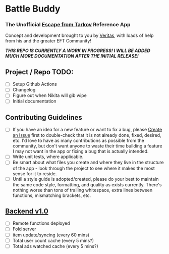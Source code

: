 #  Battle Buddy
### The Unofficial [Escape from Tarkov](http://www.escapefromtarkov.com) Reference App

Concept and development brought to you by [Veritas](http://www.twitch.tv/veritas), with loads of help from his and the greater EFT Community!

***THIS REPO IS CURRENTLY A WORK IN PROGRESS! I WILL BE ADDED MUCH MORE DOCUMENTATION AFTER THE INITIAL RELEASE!***

## Project / Repo TODO:

- [ ] Setup Github Actions
- [ ] Changelog
- [ ] Figure out when Nikita will gib wipe
- [ ] Initial documentation

## Contributing Guidelines

- [ ] If you have an idea for a new feature or want to fix a bug, please [Create an Issue](https://github.com/VeritasDev/BattleBuddy/issues) first to double-check that it is not already done, fixed, desired, etc. I'd love to have as many contributions as possible from the community, but don't want anyone to waste their time building a feature I may not want in the app or fixing a bug that is actually intended.
- [ ] Write unit tests, where applicable.
- [ ] Be smart about what files you create and where they live in the structure of the app - look through the project to see where it makes the most sense for it to reside.
- [ ] Until a style guide is adopted/created, please do your best to maintain the same code style, formatting, and quality as exists currently. There's nothing worse than tons of trailing whitespace, extra lines between functions, mismatching brackets, etc.  

## <u>Backend v1.0</u>

- [ ] Remote functions deployed
- [ ] Fold server
- [ ] item update/syncing (every 60 mins)
- [ ] Total user count cache (every 5 mins?)
- [ ] Total ads watched cache (every 5 mins?)
